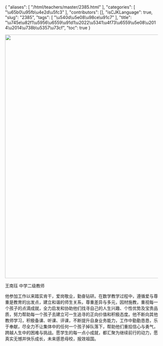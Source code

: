 {
    "aliases": [
        "/html/teachers/master/2385.html"
    ],
    "categories": [
        "\u65b0\u95fb\u4e2d\u5fc3"
    ],
    "contributors": [],
    "isCJKLanguage": true,
    "slug": "2385",
    "tags": [
        "\u540d\u5e08\u98ce\u91c7"
    ],
    "title": "\u745e\u82f1\u5956\u6559\u91d1\u2022\u5341\u4f73\u6559\u5e08\u2014\u2014\u738b\u5357\u73cf",
    "toc": true
}


<img
    src="https://cdn.tfls.online/mirror/full/413333c2041c79f92225a553607d6d20e5f3501f.jpg"
    style="display:block;margin-left:auto;margin-right:auto;"
    decoding="async"
    fetchpriority="auto"
    loading="lazy"
    height="800"
    width="600"
/>




  





 王南珏 中学二级教师




 他参加工作以来踏实肯干，爱岗敬业，勤奋钻研。在数学教学过程中，遵循爱与尊重是教育的出发点，建立和谐的师生关系，尊重差异与多元，因材施教，重视每一个孩子的点滴成就，全力启发和协助他们找寻自己的人生兴趣、个性优势及宝贵品质，努力帮助每一个孩子去建立可一生追寻的正向价值和积极态度。他不断向其他教师学习，积极备课、听课、评课，不断提升自身业务能力，工作中勤勤恳恳，乐于奉献，尽全力不让集体中的任何一个孩子掉队落下，帮助他们重拾信心与勇气，跨越人生中的困难与挑战。愿学生的每一点小成就，都汇聚为继续前行的动力，愿真实无憾并快乐成长，未来感恩母校，报效祖国。


